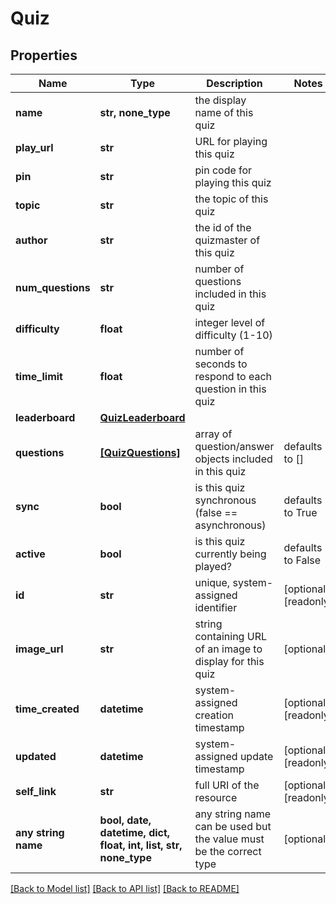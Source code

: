 # Quiz


## Properties
Name | Type | Description | Notes
------------ | ------------- | ------------- | -------------
**name** | **str, none_type** | the display name of this quiz | 
**play_url** | **str** | URL for playing this quiz | 
**pin** | **str** | pin code for playing this quiz | 
**topic** | **str** | the topic of this quiz | 
**author** | **str** | the id of the quizmaster of this quiz | 
**num_questions** | **str** | number of questions included in this quiz | 
**difficulty** | **float** | integer level of difficulty (1-10) | 
**time_limit** | **float** | number of seconds to respond to each question in this quiz | 
**leaderboard** | [**QuizLeaderboard**](QuizLeaderboard.md) |  | 
**questions** | [**[QuizQuestions]**](QuizQuestions.md) | array of question/answer objects included in this quiz | defaults to []
**sync** | **bool** | is this quiz synchronous (false &#x3D;&#x3D; asynchronous) | defaults to True
**active** | **bool** | is this quiz currently being played? | defaults to False
**id** | **str** | unique, system-assigned identifier | [optional] [readonly] 
**image_url** | **str** | string containing URL of an image to display for this quiz | [optional] 
**time_created** | **datetime** | system-assigned creation timestamp | [optional] [readonly] 
**updated** | **datetime** | system-assigned update timestamp | [optional] [readonly] 
**self_link** | **str** | full URI of the resource | [optional] [readonly] 
**any string name** | **bool, date, datetime, dict, float, int, list, str, none_type** | any string name can be used but the value must be the correct type | [optional]

[[Back to Model list]](../README.md#documentation-for-models) [[Back to API list]](../README.md#documentation-for-api-endpoints) [[Back to README]](../README.md)



